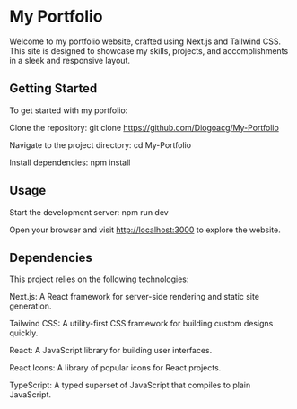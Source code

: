 # My Portfolio

Welcome to my portfolio website, crafted using Next.js and Tailwind CSS. This site is designed to showcase my skills, projects, and accomplishments in a sleek and responsive layout.

## Getting Started

To get started with my portfolio:

Clone the repository: git clone <https://github.com/Diogoacg/My-Portfolio>

Navigate to the project directory: cd My-Portfolio

Install dependencies: npm install

## Usage

Start the development server: npm run dev

Open your browser and visit <http://localhost:3000> to explore the website.

## Dependencies

This project relies on the following technologies:

Next.js: A React framework for server-side rendering and static site generation.

Tailwind CSS: A utility-first CSS framework for building custom designs quickly.

React: A JavaScript library for building user interfaces.

React Icons: A library of popular icons for React projects.

TypeScript: A typed superset of JavaScript that compiles to plain JavaScript.
